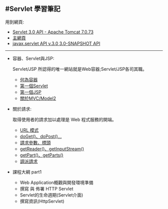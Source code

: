 #Servlet 學習筆記
---

用到網頁:

- [Servlet 3.0 API - Apache Tomcat 7.0.73](https://tomcat.apache.org/tomcat-7.0-doc/servletapi/)
- [主網頁](https://shps951023.github.io/SL314/)
- [javax.servlet API v.3.0 3.0-SNAPSHOT API ](C:/Users/Administrator/git/SL314/jsp-api-2.2-javadoc/index.html)

---


- 容器、Servlet與JSP:

  Servlet/JSP 所認得的唯一網站就是Web容器;Servlet/JSP各司其職。

  - [何為容器]()
  - [第一個Servlet]()
  - [第一個JSP]()
  - [關於MVC/Model2]()


- 關於請求:

  取得使用者的請求加以處理是 Web 程式服務的開端。

  - [URL 模式]()
  - [doGet()、doPost()...]()
  - [請求參數、標頭]()
  - [getReader()、getInputStream()]()
  - [getPart()、getParts()]()
  - [調派請求]()

- 課程大綱 part1
  - Web Application概觀與開發環境準備
  - 撰寫 與 佈署 HTTP Servlet
  - Servlet的生命週期(Servlet介面)
  - 撰寫資訊(HttpServlet)
